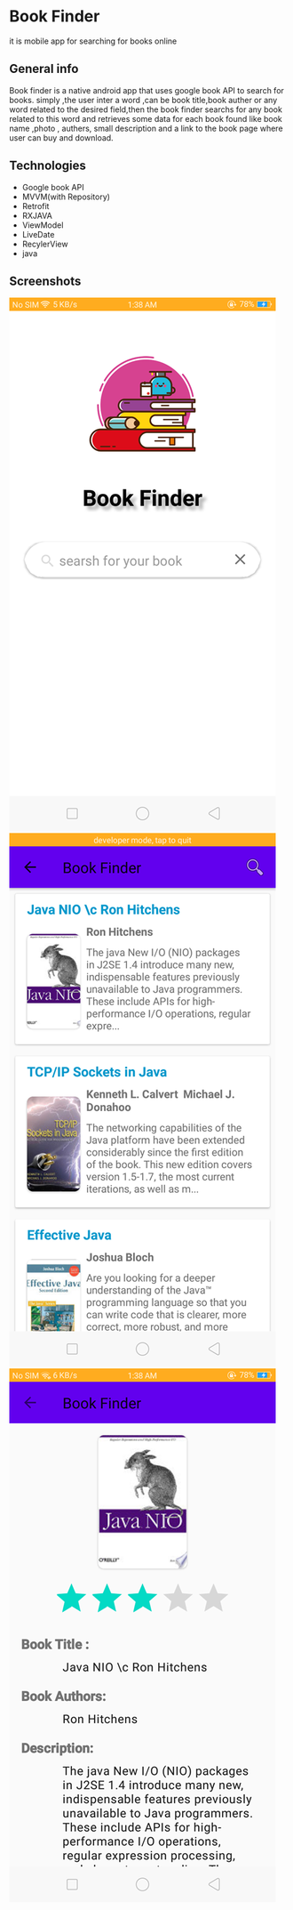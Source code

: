 # Book Finder
it is mobile app for searching  for books online
## General info
Book finder is a native android app that uses google book API to search for books. simply ,the  user inter a word ,can be book title,book auther or any word related to the desired field,then the book finder  searchs for any book related to this word and retrieves some data for each book found like book name ,photo , authers,
small description and  a link to the book page  where user can buy and download.
## Technologies
* Google book API
* MVVM(with Repository)
* Retrofit
* RXJAVA
* ViewModel 
* LiveDate
* RecylerView
* java

## Screenshots
![intro page ](https://github.com/AhmedElbisher/BookFinder/blob/master/app/src/main/res/drawable/into%20paga.png?raw=true) ![search result page](https://github.com/AhmedElbisher/BookFinder/blob/master/app/src/main/res/drawable/search%20result.png?raw=true) ![details sceen page](https://github.com/AhmedElbisher/BookFinder/blob/master/app/src/main/res/drawable/details%20page.png?raw=true)
